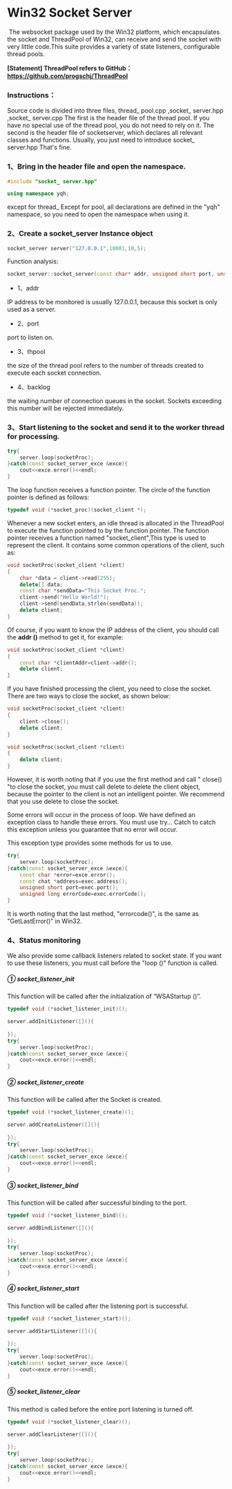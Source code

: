 # Win32 Socket Server

​		The websocket package used by the Win32 platform, which encapsulates the socket and ThreadPool of Win32, can receive and send the socket with very little code.This suite provides a variety of state listeners, configurable thread pools.

**[Statement]  ThreadPool refers to GitHub：https://github.com/progschj/ThreadPool**

### Instructions：

Source code is divided into three files, thread_ pool.cpp ,socket_ server.hpp ,socket_ server.cpp The first is the header file of the thread pool. If you have no special use of the thread pool, you do not need to rely on it. The second is the header file of socketserver, which declares all relevant classes and functions. Usually, you just need to introduce socket_ server.hpp That's fine.

### 1、Bring in the header file and open the namespace.

```c++
#include "socket_ server.hpp"

using namespace yqh;
```

except for thread_ Except for pool, all declarations are defined in the "yqh" namespace, so you need to open the namespace when using it.

### 2、Create a socket_server Instance object

```c++
socket_server server("127.0.0.1",10001,10,5);
```

Function analysis:

```c++
socket_server::socket_server(const char* addr, unsigned short port, unsigned thpool,unsigned backlog);
```

* 1、addr

IP address to be monitored is usually 127.0.0.1, because this socket is only used as a server.

* 2、port

port to listen on.

* 3、thpool

the size of the thread pool refers to the number of threads created to execute each socket connection.

* 4、backlog

the waiting number of connection queues in the socket. Sockets exceeding this number will be rejected immediately.

### 3、Start listening to the socket and send it to the worker thread for processing.

```c++
try{
    server.loop(socketProc);
}catch(const socket_server_exce &exce){
    cout<<exce.error()<<endl;
}
```

The loop function receives a function pointer. The circle of the function pointer is defined as follows:

```c++
typedef void (*socket_proc)(socket_client *);
```

Whenever a new socket enters, an idle thread is allocated in the ThreadPool to execute the function pointed to by the function pointer. The function pointer receives a function named "socket_client",This type is used to represent the client. It contains some common operations of the client, such as:

```c++
void socketProc(socket_client *client)
{
	char *data = client->read(255);
	delete[] data;
    const char *sendData="This Socket Proc.";
	client->send("Hello World!");
    client->send(sendData,strlen(sendData));
	delete client;
}
```

Of course, if you want to know the IP address of the client, you should call the **addr ()** method to get it, for example:

```c++
void socketProc(socket_client *client)
{
	const char *clientAddr=client->addr();
	delete client;
}
```

If you have finished processing the client, you need to close the socket. There are two ways to close the socket, as shown below:

```c++
void socketProc(socket_client *client)
{
	client->close();
	delete client;
}
```

```c++
void socketProc(socket_client *client)
{
	delete client;
}
```

However, it is worth noting that if you use the first method and call " close() "to close the socket, you must call delete to delete the client object, because the pointer to the client is not an intelligent pointer. We recommend that you use delete to close the socket.

Some errors will occur in the process of loop. We have defined an exception class to handle these errors. You must use try... Catch to catch this exception unless you guarantee that no error will occur.

This exception type provides some methods for us to use.

```c++
try{
    server.loop(socketProc);
}catch(const socket_server_exce &exce){
    const char *error=exce.error();
    const chat *address=exec.address();
    unsigned short port=exec.port();
    unsigned long errorCode=exec.errorCode();
}
```

It is worth noting that the last method, "errorcode()", is the same as "GetLastError()" in Win32.

### 4、Status monitoring

We also provide some callback listeners related to socket state. If you want to use these listeners, you must call before the "loop ()" function is called.

##### ① socket_listener_init

This function will be called after the initialization of “WSAStartup ()”.

```c++
typedef void (*socket_listener_init)();
```

```c++
server.addInitListener([](){
    
});
try{
    server.loop(socketProc);
}catch(const socket_server_exce &exce){
    cout<<exce.error()<<endl;
}
```

##### ② socket_listener_create

This function will be called after the Socket is created.

```c++
typedef void (*socket_listener_create)();
```

```c++
server.addCreateListener([](){
    
});
try{
    server.loop(socketProc);
}catch(const socket_server_exce &exce){
    cout<<exce.error()<<endl;
}
```

##### ③ socket_listener_bind

This function will be called after successful binding to the port.

```c++
typedef void (*socket_listener_bind)();
```

```c++
server.addBindListener([](){
    
});
try{
    server.loop(socketProc);
}catch(const socket_server_exce &exce){
    cout<<exce.error()<<endl;
}
```

##### ④ socket_listener_start

This function will be called after the listening port is successful.

```c++
typedef void (*socket_listener_start)();
```

```c++
server.addStartListener([](){
    
});
try{
    server.loop(socketProc);
}catch(const socket_server_exce &exce){
    cout<<exce.error()<<endl;
}
```

##### ⑤ socket_listener_clear

This method is called before the entire port listening is turned off.

```c++
typedef void (*socket_listener_clear)();
```

```c++
server.addClearListener([](){
    
});
try{
    server.loop(socketProc);
}catch(const socket_server_exce &exce){
    cout<<exce.error()<<endl;
}
```



